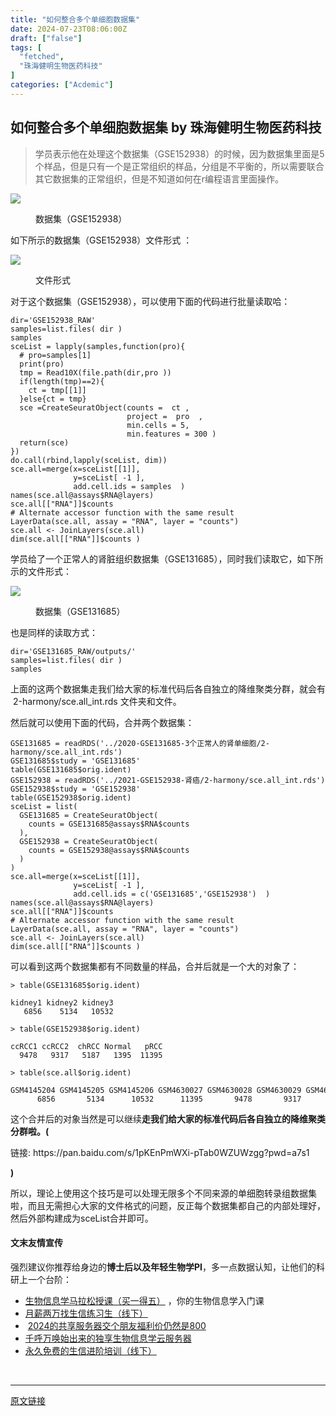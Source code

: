 ```yaml
---
title: "如何整合多个单细胞数据集"
date: 2024-07-23T08:06:00Z
draft: ["false"]
tags: [
  "fetched",
  "珠海健明生物医药科技"
]
categories: ["Acdemic"]
---
```

如何整合多个单细胞数据集 by 珠海健明生物医药科技
------
<div><section data-tool="mdnice编辑器" data-website="https://www.mdnice.com"><blockquote data-tool="mdnice编辑器"><span></span><p>学员表示他在处理这个数据集（GSE152938）的时候，因为数据集里面是5个样品，但是只有一个是正常组织的样品，分组是不平衡的，所以需要联合其它数据集的正常组织，但是不知道如何在r编程语言里面操作。</p></blockquote><p><img data-galleryid="" data-imgfileid="100044722" data-ratio="0.38055555555555554" data-s="300,640" data-src="https://mmbiz.qpic.cn/mmbiz_png/cZNhZQ6j4wzkCGVH5W9kppicrd1Sq1c843QkaT6AXDtyX0XDvSgskhwzo6pA1xCun0IeWE2H7iaW7CJqkeINblVQ/640?wx_fmt=png&amp;from=appmsg" data-type="png" data-w="1080" src="https://mmbiz.qpic.cn/mmbiz_png/cZNhZQ6j4wzkCGVH5W9kppicrd1Sq1c843QkaT6AXDtyX0XDvSgskhwzo6pA1xCun0IeWE2H7iaW7CJqkeINblVQ/640?wx_fmt=png&amp;from=appmsg"></p><figure data-tool="mdnice编辑器"><figcaption>数据集（GSE152938）</figcaption></figure><p data-tool="mdnice编辑器">如下所示的数据集（GSE152938）文件形式 ：</p><p><img data-galleryid="" data-imgfileid="100044720" data-ratio="0.25" data-s="300,640" data-src="https://mmbiz.qpic.cn/mmbiz_png/cZNhZQ6j4wzkCGVH5W9kppicrd1Sq1c84XLbe4UwFeZdFGH3v3BU5ng84oC12qMPJCtZX5RfThdPZGnbZxGQHxQ/640?wx_fmt=png&amp;from=appmsg" data-type="png" data-w="1080" src="https://mmbiz.qpic.cn/mmbiz_png/cZNhZQ6j4wzkCGVH5W9kppicrd1Sq1c84XLbe4UwFeZdFGH3v3BU5ng84oC12qMPJCtZX5RfThdPZGnbZxGQHxQ/640?wx_fmt=png&amp;from=appmsg"></p><figure data-tool="mdnice编辑器"><figcaption>文件形式</figcaption></figure><p data-tool="mdnice编辑器">对于这个数据集（GSE152938），可以使用下面的代码进行批量读取哈：</p><pre data-tool="mdnice编辑器"><span></span><code>dir=<span>'GSE152938_RAW'</span><br>samples=list.files( dir )<br>samples <br>sceList = lapply(samples,<span>function</span>(pro){ <br>  <span># pro=samples[1] </span><br>  print(pro)  <br>  tmp = Read10X(file.path(dir,pro )) <br>  <span>if</span>(length(tmp)==<span>2</span>){<br>    ct = tmp[[<span>1</span>]] <br>  }<span>else</span>{ct = tmp}<br>  sce =CreateSeuratObject(counts =  ct ,<br>                          project =  pro  ,<br>                          min.cells = <span>5</span>,<br>                          min.features = <span>300</span> )<br>  <span>return</span>(sce)<br>}) <br>do.call(rbind,lapply(sceList, dim))<br>sce.all=merge(x=sceList[[<span>1</span>]],<br>              y=sceList[ -<span>1</span> ],<br>              add.cell.ids = samples  ) <br>names(sce.all@assays$RNA@layers)<br>sce.all[[<span>"RNA"</span>]]$counts <br><span># Alternate accessor function with the same result</span><br>LayerData(sce.all, assay = <span>"RNA"</span>, layer = <span>"counts"</span>)<br>sce.all &lt;- JoinLayers(sce.all)<br>dim(sce.all[[<span>"RNA"</span>]]$counts )<br></code></pre><p data-tool="mdnice编辑器">学员给了一个正常人的肾脏组织数据集（GSE131685），同时我们读取它，如下所示的文件形式：</p><p><img data-galleryid="" data-imgfileid="100044721" data-ratio="0.37777777777777777" data-s="300,640" data-src="https://mmbiz.qpic.cn/mmbiz_png/cZNhZQ6j4wzkCGVH5W9kppicrd1Sq1c84RZzV71U4KUE4Gb2SCSqyI2HL27GWaE5ORAt1SC6aDl206ONzVjVp4A/640?wx_fmt=png&amp;from=appmsg" data-type="png" data-w="1080" src="https://mmbiz.qpic.cn/mmbiz_png/cZNhZQ6j4wzkCGVH5W9kppicrd1Sq1c84RZzV71U4KUE4Gb2SCSqyI2HL27GWaE5ORAt1SC6aDl206ONzVjVp4A/640?wx_fmt=png&amp;from=appmsg"></p><figure data-tool="mdnice编辑器"><figcaption>数据集（GSE131685）</figcaption></figure><p data-tool="mdnice编辑器">也是同样的读取方式：</p><pre data-tool="mdnice编辑器"><span></span><code>dir=<span>'GSE131685_RAW/outputs/'</span><br>samples=list.files( dir )<br>samples <br></code></pre><p data-tool="mdnice编辑器">上面的这两个数据集走我们给大家的标准代码后各自独立的降维聚类分群，就会有  2-harmony/sce.all_int.rds 文件夹和文件。</p><p data-tool="mdnice编辑器">然后就可以使用下面的代码，合并两个数据集：</p><pre data-tool="mdnice编辑器"><span></span><code>GSE131685 = readRDS(<span>'../2020-GSE131685-3个正常人的肾单细胞/2-harmony/sce.all_int.rds'</span>) <br>GSE131685$study = <span>'GSE131685'</span><br>table(GSE131685$orig.ident)<br>GSE152938 = readRDS(<span>'../2021-GSE152938-肾癌/2-harmony/sce.all_int.rds'</span>)<br>GSE152938$study = <span>'GSE152938'</span><br>table(GSE152938$orig.ident)<br>sceList = list(<br>  GSE131685 = CreateSeuratObject(<br>    counts = GSE131685@assays$RNA$counts<br>  ), <br>  GSE152938 = CreateSeuratObject(<br>    counts = GSE152938@assays$RNA$counts<br>  )<br>)<br>sce.all=merge(x=sceList[[<span>1</span>]],<br>              y=sceList[ -<span>1</span> ],<br>              add.cell.ids = c(<span>'GSE131685'</span>,<span>'GSE152938'</span>)  ) <br>names(sce.all@assays$RNA@layers)<br>sce.all[[<span>"RNA"</span>]]$counts <br><span># Alternate accessor function with the same result</span><br>LayerData(sce.all, assay = <span>"RNA"</span>, layer = <span>"counts"</span>)<br>sce.all &lt;- JoinLayers(sce.all)<br>dim(sce.all[[<span>"RNA"</span>]]$counts )<br></code></pre><p data-tool="mdnice编辑器">可以看到这两个数据集都有不同数量的样品，合并后就是一个大的对象了：</p><pre data-tool="mdnice编辑器"><span></span><code>&gt; table(GSE131685<span>$orig</span>.ident)<br><br>kidney1 kidney2 kidney3 <br>   6856    5134   10532 <br>   <br>&gt; table(GSE152938<span>$orig</span>.ident)<br><br>ccRCC1 ccRCC2  chRCC Normal   pRCC <br>  9478   9317   5187   1395  11395 <br>  <br>&gt; table(sce.all<span>$orig</span>.ident) <br><br>GSM4145204 GSM4145205 GSM4145206 GSM4630027 GSM4630028 GSM4630029 GSM4630030 GSM4630031 <br>      6856       5134      10532      11395       9478       9317       5187       1395   <br></code></pre><p data-tool="mdnice编辑器">这个合并后的对象当然是可以继续<span><strong>走我们给大家的标准代码后各自独立的降维聚类分群啦。(</strong></span></p><p><span>链接: https://pan.baidu.com/s/1pKEnPmWXi-pTab0WZUWzgg?pwd=a7s1</span></p><p data-tool="mdnice编辑器"><span><strong>)</strong></span></p><p data-tool="mdnice编辑器">所以，理论上使用这个技巧是可以处理无限多个不同来源的单细胞转录组数据集啦，而且无需担心大家的文件格式的问题，反正每个数据集都自己的内部处理好，然后外部构建成为sceList合并即可。</p></section><h4 data-tool="mdnice编辑器">文末友情宣传</h4><p data-tool="mdnice编辑器">强烈建议你推荐给身边的<strong>博士后以及年轻生物学PI</strong>，多一点数据认知，让他们的科研上一个台阶：</p><ul data-tool="mdnice编辑器"><li><section><a target="_blank" href="http://mp.weixin.qq.com/s?__biz=MzAxMDkxODM1Ng==&amp;mid=2247528328&amp;idx=1&amp;sn=33055906f1dca6958238a84b48405cd5&amp;chksm=9b4b2f33ac3ca6255cdf3d9e1422c6610aebd2fdece36ea0bd9d1cf838cbf1521b599ae81abe&amp;scene=21#wechat_redirect" textvalue="生物信息学马拉松授‍课（买一得五）" linktype="text" imgurl="" imgdata="null" data-itemshowtype="0" tab="innerlink" data-linktype="2" hasload="1">生物信息学马拉松授课（买一得五）</a> ，你的生物信息学入门课</section></li><li><section><a target="_blank" href="http://mp.weixin.qq.com/s?__biz=MzAxMDkxODM1Ng==&amp;mid=2247528133&amp;idx=1&amp;sn=2fc6bf3e8455222628c9814d6509c74f&amp;chksm=9b4b2e7eac3ca7687d2f12b37fa48bfe1b060b3c204df87dbf6e277321cfaeb8f5e4d283ca1e&amp;scene=21#wechat_redirect" textvalue="月薪两万找生信练习生（线下）" linktype="text" imgurl="" imgdata="null" data-itemshowtype="0" tab="innerlink" data-linktype="2">月薪两万找生信练习生（线下）</a><br></section></li><li><section> <a target="_blank" href="http://mp.weixin.qq.com/s?__biz=MzAxMDkxODM1Ng==&amp;mid=2247528363&amp;idx=1&amp;sn=5e02f3e9b2e148191e23ebc2c0d780e7&amp;chksm=9b4b2f10ac3ca606c1c4bac8cf112bb9b0f18e3c4262f5f2b8c0dba3bfedf2ba201507247005&amp;scene=21#wechat_redirect" textvalue="2024的共享服务器交个朋友福利价仍然是800" linktype="text" imgurl="" imgdata="null" data-itemshowtype="0" tab="innerlink" data-linktype="2">2024的共享服务器交个朋友福利价仍然是800</a></section></li><li><section><a target="_blank" href="http://mp.weixin.qq.com/s?__biz=MzAxMDkxODM1Ng==&amp;mid=2247519765&amp;idx=1&amp;sn=ce5a8c8182f854c88043059f8c2cb9ff&amp;chksm=9b4bceaeac3c47b88c19941d43dbb1401f3a92206481a0afc41159927868199643f795d62a7e&amp;scene=21#wechat_redirect" textvalue="千呼万唤始出来的独享生物信息学云服务器" linktype="text" imgurl="" imgdata="null" data-itemshowtype="0" tab="innerlink" data-linktype="2" hasload="1">千呼万唤始出来的独享生物信息学云服务器</a></section></li><li><section><a target="_blank" href="http://mp.weixin.qq.com/s?__biz=MzAxMDkxODM1Ng==&amp;mid=2247528144&amp;idx=1&amp;sn=be4d7e542d1077921024c86a4c130f16&amp;chksm=9b4b2e6bac3ca77d87a0ae0c12ae028d10225db19c8d7fb92b1299fa12f572bb769bcd92889b&amp;scene=21#wechat_redirect" textvalue="永久免费的生信进阶培训（线下）" linktype="text" imgurl="" imgdata="null" data-itemshowtype="0" tab="innerlink" data-linktype="2">永久免费的生信进阶培训（线下）</a></section></li></ul><p><br></p><p><mp-style-type data-value="3"></mp-style-type></p></div>  
<hr>
<a href="https://mp.weixin.qq.com/s/1l1r2P-qd8ZyR-UiSZx-uw",target="_blank" rel="noopener noreferrer">原文链接</a>
